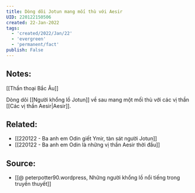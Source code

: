 ```yaml
---
title: Dòng dõi Jotun mang mối thù với Aesir
UID: 220122150506
created: 22-Jan-2022
tags:
  - 'created/2022/Jan/22'
  - 'evergreen'
  - 'permanent/fact'
publish: False
---
```

## Notes:
[[Thần thoại Bắc Âu]]

Dòng dõi [[Người khổng lồ Jotun]] về sau mang một mối thù với các vị thần [[Các vị thần Aesir|Aesir]].

## Related:
- [[220122 - Ba anh em Odin giết Ymir, tàn sát người Jotun]]
- [[220122 - Ba anh em Odin là những vị thần Aesir thời đầu]]
## Source:
- [[@ peterpotter90.wordpress, Những người khổng lồ nổi tiếng trong truyền thuyết]]


